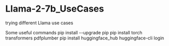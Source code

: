 # Llama-2-7b_UseCases
trying different Llama use cases



Some useful commands
pip install --upgrade pip
pip install torch transformers pdfplumber
pip install huggingface_hub
huggingface-cli login

